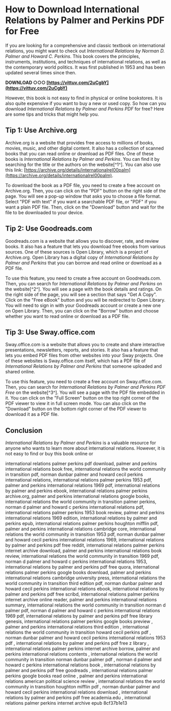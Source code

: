 # How to Download International Relations by Palmer and Perkins PDF for Free
 
If you are looking for a comprehensive and classic textbook on international relations, you might want to check out *International Relations by Norman D. Palmer and Howard C. Perkins*. This book covers the principles, instruments, institutions, and techniques of international relations, as well as the contemporary world politics. It was first published in 1953 and has been updated several times since then.
 
**DOWNLOAD ○○○ [https://vittuv.com/2uCgbY](https://vittuv.com/2uCgbY)**


 
However, this book is not easy to find in physical or online bookstores. It is also quite expensive if you want to buy a new or used copy. So how can you download *International Relations by Palmer and Perkins PDF* for free? Here are some tips and tricks that might help you.
 
## Tip 1: Use Archive.org
 
Archive.org is a website that provides free access to millions of books, movies, music, and other digital content. It also has a collection of scanned books that you can read online or download as PDF files. One of these books is *International Relations by Palmer and Perkins*. You can find it by searching for the title or the authors on the website[^1^]. You can also use this link: [https://archive.org/details/internationalrel00palm](https://archive.org/details/internationalrel00palm).
 
To download the book as a PDF file, you need to create a free account on Archive.org. Then, you can click on the "PDF" button on the right side of the page. You will see a pop-up window that asks you to choose a file format. Select "PDF with text" if you want a searchable PDF file, or "PDF" if you want a plain PDF file. Then, click on the "Download" button and wait for the file to be downloaded to your device.
 
## Tip 2: Use Goodreads.com
 
Goodreads.com is a website that allows you to discover, rate, and review books. It also has a feature that lets you download free ebooks from various sources. One of these sources is Open Library, which is a project of Archive.org. Open Library has a digital copy of *International Relations by Palmer and Perkins* that you can borrow and read online or download as a PDF file.
 
To use this feature, you need to create a free account on Goodreads.com. Then, you can search for *International Relations by Palmer and Perkins* on the website[^2^]. You will see a page with the book details and ratings. On the right side of the page, you will see a section that says "Get A Copy". Click on the "Free eBook" button and you will be redirected to Open Library. You will need to sign in with your Goodreads account or create a new one on Open Library. Then, you can click on the "Borrow" button and choose whether you want to read online or download as a PDF file.
 
## Tip 3: Use Sway.office.com
 
Sway.office.com is a website that allows you to create and share interactive presentations, newsletters, reports, and stories. It also has a feature that lets you embed PDF files from other websites into your Sway projects. One of these websites is Sway.office.com itself, which has a PDF file of *International Relations by Palmer and Perkins* that someone uploaded and shared online.
 
To use this feature, you need to create a free account on Sway.office.com. Then, you can search for *International Relations by Palmer and Perkins PDF Free* on the website[^3^]. You will see a page with the PDF file embedded in it. You can click on the "Full Screen" button on the top right corner of the PDF viewer to view it in full screen mode. You can also click on the "Download" button on the bottom right corner of the PDF viewer to download it as a PDF file.
 
## Conclusion
 
*International Relations by Palmer and Perkins* is a valuable resource for anyone who wants to learn more about international relations. However, it is not easy to find or buy this book online or
 
international relations palmer perkins pdf download,  palmer and perkins international relations book free,  international relations the world community in transition pdf,  norman dunbar palmer and howard cecil perkins international relations,  international relations palmer perkins 1953 pdf,  palmer and perkins international relations 1969 pdf,  international relations by palmer and perkins ebook,  international relations palmer perkins archive.org,  palmer and perkins international relations google books,  international relations the world community in transition palmer perkins,  norman d palmer and howard c perkins international relations pdf,  international relations palmer perkins 1953 book review,  palmer and perkins international relations 1969 edition,  international relations by palmer and perkins epub,  international relations palmer perkins houghton mifflin pdf,  palmer and perkins international relations cambridge core,  international relations the world community in transition 1953 pdf,  norman dunbar palmer and howard cecil perkins international relations 1969,  international relations by palmer and perkins pdf free reddit,  international relations palmer perkins internet archive download,  palmer and perkins international relations book review,  international relations the world community in transition 1969 pdf,  norman d palmer and howard c perkins international relations 1953,  international relations by palmer and perkins pdf free quora,  international relations palmer perkins google books download,  palmer and perkins international relations cambridge university press,  international relations the world community in transition third edition pdf,  norman dunbar palmer and howard cecil perkins international relations ebook,  international relations by palmer and perkins pdf free scribd,  international relations palmer perkins internet archive online reader,  palmer and perkins international relations summary,  international relations the world community in transition norman d palmer pdf,  norman d palmer and howard c perkins international relations 1969 pdf,  international relations by palmer and perkins pdf free library genesis,  international relations palmer perkins google books preview ,  palmer and perkins international relations third edition ,  international relations the world community in transition howard cecil perkins pdf ,  norman dunbar palmer and howard cecil perkins international relations 1953 pdf ,  international relations by palmer and perkins pdf free z library ,  international relations palmer perkins internet archive borrow,  palmer and perkins international relations contents ,  international relations the world community in transition norman dunbar palmer pdf ,  norman d palmer and howard c perkins international relations book ,  international relations by palmer and perkins pdf free goodreads ,  international relations palmer perkins google books read online ,  palmer and perkins international relations american political science review ,  international relations the world community in transition houghton mifflin pdf ,  norman dunbar palmer and howard cecil perkins international relations download ,  international relations by palmer and perkins pdf free academia.edu ,  international relations palmer perkins internet archive epub
 8cf37b1e13
 
